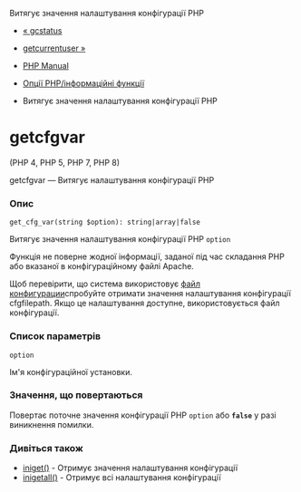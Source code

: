 Витягує значення налаштування конфігурації PHP

-   [« gcstatus](function.gc-status.html)
    
-   [getcurrentuser »](function.get-current-user.html)
    
-   [PHP Manual](index.html)
    
-   [Опції PHP/інформаційні функції](ref.info.html)
    
-   Витягує значення налаштування конфігурації PHP
    

# getcfgvar

(PHP 4, PHP 5, PHP 7, PHP 8)

getcfgvar — Витягує налаштування конфігурації PHP

### Опис

```methodsynopsis
get_cfg_var(string $option): string|array|false
```

Витягує значення налаштування конфігурації PHP `option`

Функція не поверне жодної інформації, заданої під час складання PHP або вказаної в конфігураційному файлі Apache.

Щоб перевірити, що система використовує [файл конфигурации](configuration.file.html)спробуйте отримати значення налаштування конфігурації cfgfilepath. Якщо це налаштування доступне, використовується файл конфігурації.

### Список параметрів

`option`

Ім'я конфігураційної установки.

### Значення, що повертаються

Повертає поточне значення конфігурації PHP `option` або **`false`** у разі виникнення помилки.

### Дивіться також

-   [iniget()](function.ini-get.html) - Отримує значення налаштування конфігурації
-   [inigetall()](function.ini-get-all.html) - Отримує всі налаштування конфігурації